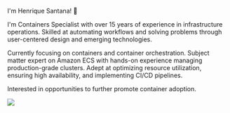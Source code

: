 I'm Henrique Santana! 👋

I'm Containers Specialist with over 15 years of experience in infrastructure operations. Skilled at automating workflows and solving problems through user-centered design and emerging technologies. 

Currently focusing on containers and container orchestration. Subject matter expert on Amazon ECS with hands-on experience managing production-grade clusters. Adept at optimizing resource utilization, ensuring high availability, and implementing CI/CD pipelines. 

Interested in opportunities to further promote container adoption.

<a href="https://www.linkedin.com/in/henriquessantana/" target="_blank"><img src="https://img.shields.io/badge/-LinkedIn-%230077B5?style=for-the-badge&logo=linkedin&logoColor=white" target="_blank"></a> 

